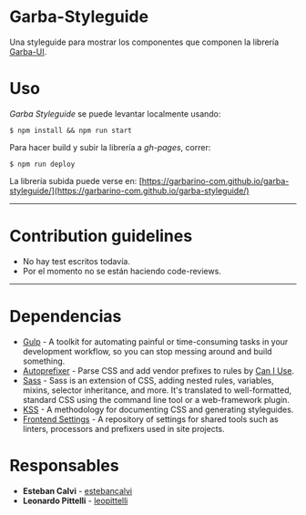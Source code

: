 # Garba-Styleguide
Una styleguide para mostrar los componentes que componen la librería [Garba-UI](https://github.com/garbarino-com/garba-ui).

# Uso
*Garba Styleguide* se puede levantar localmente usando:
```
$ npm install && npm run start
```

Para hacer build y subir la librería a *gh-pages*, correr:
```
$ npm run deploy
```

La librería subida puede verse en:
[https://garbarino-com.github.io/garba-styleguide/](https://garbarino-com.github.io/garba-styleguide/)

----
# Contribution guidelines
* No hay test escritos todavía.
* Por el momento no se están haciendo code-reviews.

----
# Dependencias
* [Gulp](http://gulpjs.com/) - A toolkit for automating painful or time-consuming tasks in your development workflow, so you can stop messing around and build something.
* [Autoprefixer](https://github.com/postcss/autoprefixer) - Parse CSS and add vendor prefixes to rules by [Can I Use](http://caniuse.com/).
* [Sass](http://sass-lang.com/) - Sass is an extension of CSS, adding nested rules, variables, mixins, selector inheritance, and more. It's translated to well-formatted, standard CSS using the command line tool or a web-framework plugin.
* [KSS](http://warpspire.com/kss/) - A methodology for documenting CSS and generating styleguides.
* [Frontend Settings](https://github.com/garbarino-com/frontend-settings) - A repository of settings for shared tools such as linters, processors and prefixers used in site projects.

# Responsables
* **Esteban Calvi** - [estebancalvi](https://github.com/estebancalvi)
* **Leonardo Pittelli** - [leopittelli](https://github.com/leopittelli)

